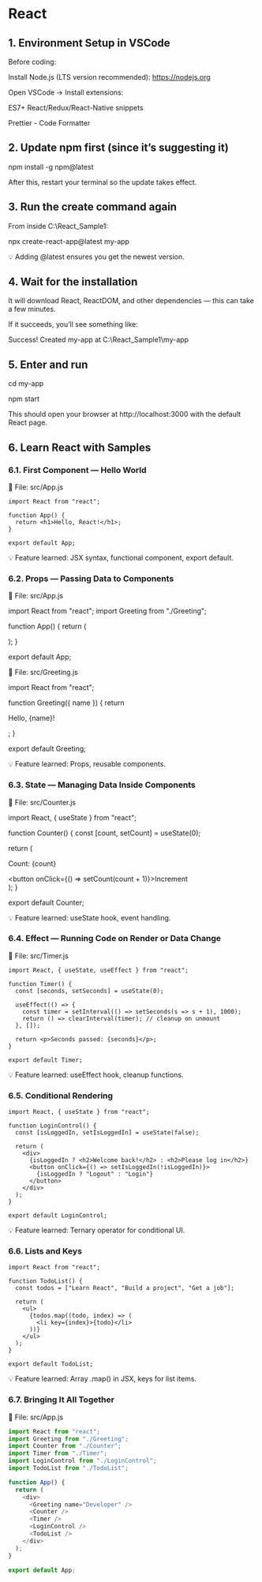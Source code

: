 # React

## 1. Environment Setup in VSCode

Before coding:

Install Node.js (LTS version recommended): https://nodejs.org

Open VSCode → Install extensions:

ES7+ React/Redux/React-Native snippets

Prettier - Code Formatter

## 2. Update npm first (since it’s suggesting it)

npm install -g npm@latest

After this, restart your terminal so the update takes effect.

## 3. Run the create command again

From inside C:\React_Sample1:

npx create-react-app@latest my-app

💡 Adding @latest ensures you get the newest version.

## 4. Wait for the installation

It will download React, ReactDOM, and other dependencies — this can take a few minutes.

If it succeeds, you’ll see something like:

Success! Created my-app at C:\React_Sample1\my-app

## 5. Enter and run

cd my-app

npm start

This should open your browser at http://localhost:3000 with the default React page.

## 6. Learn React with Samples

### 6.1. First Component — Hello World

📂 File: src/App.js

```react
import React from "react";

function App() {
  return <h1>Hello, React!</h1>;
}

export default App;
```

💡 Feature learned: JSX syntax, functional component, export default.

### 6.2. Props — Passing Data to Components

📂 File: src/App.js

import React from "react";
import Greeting from "./Greeting";

function App() {
  return (
    <div>
      <Greeting name="Alice" />
      <Greeting name="Bob" />
    </div>
  );
}

export default App;

📂 File: src/Greeting.js

import React from "react";

function Greeting({ name }) {
  return <p>Hello, {name}!</p>;
}

export default Greeting;

💡 Feature learned: Props, reusable components.

### 6.3. State — Managing Data Inside Components

📂 File: src/Counter.js

import React, { useState } from "react";

function Counter() {
  const [count, setCount] = useState(0);

  return (
    <div>
      <p>Count: {count}</p>
      <button onClick={() => setCount(count + 1)}>Increment</button>
    </div>
  );
}

export default Counter;

💡 Feature learned: useState hook, event handling.

### 6.4. Effect — Running Code on Render or Data Change

📂 File: src/Timer.js

```react
import React, { useState, useEffect } from "react";

function Timer() {
  const [seconds, setSeconds] = useState(0);

  useEffect(() => {
    const timer = setInterval(() => setSeconds(s => s + 1), 1000);
    return () => clearInterval(timer); // cleanup on unmount
  }, []);

  return <p>Seconds passed: {seconds}</p>;
}

export default Timer;
```

💡 Feature learned: useEffect hook, cleanup functions.

### 6.5. Conditional Rendering

```react
import React, { useState } from "react";

function LoginControl() {
  const [isLoggedIn, setIsLoggedIn] = useState(false);

  return (
    <div>
      {isLoggedIn ? <h2>Welcome back!</h2> : <h2>Please log in</h2>}
      <button onClick={() => setIsLoggedIn(!isLoggedIn)}>
        {isLoggedIn ? "Logout" : "Login"}
      </button>
    </div>
  );
}

export default LoginControl;
```

💡 Feature learned: Ternary operator for conditional UI.

### 6.6. Lists and Keys

```react
import React from "react";

function TodoList() {
  const todos = ["Learn React", "Build a project", "Get a job"];

  return (
    <ul>
      {todos.map((todo, index) => (
        <li key={index}>{todo}</li>
      ))}
    </ul>
  );
}

export default TodoList;
```

💡 Feature learned: Array .map() in JSX, keys for list items.

### 6.7. Bringing It All Together

📂 File: src/App.js

```javascript
import React from "react";
import Greeting from "./Greeting";
import Counter from "./Counter";
import Timer from "./Timer";
import LoginControl from "./LoginControl";
import TodoList from "./TodoList";

function App() {
  return (
    <div>
      <Greeting name="Developer" />
      <Counter />
      <Timer />
      <LoginControl />
      <TodoList />
    </div>
  );
}

export default App;
```
